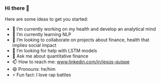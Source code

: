 ### Hi there 👋

Here are some ideas to get you started:

- 🔭 I’m currently working on my health and develop an analytical mind 
- 🌱 I’m currently learning NLP
- 👯 I’m looking to collaborate on projects about finance, health that implies social impact
- 🤔 I’m looking for help with LSTM models
- 💬 Ask me about quantitative finance 
- 📫 How to reach me: www.linkedin.com/in/jesús-quispe
- 😄 Pronouns: he/him
- ⚡ Fun fact: I love rap battles

